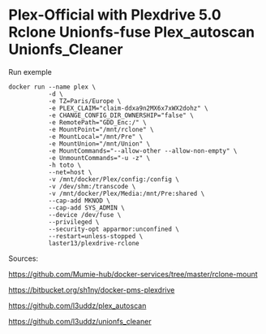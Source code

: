 # Plex-Official with Plexdrive 5.0 Rclone Unionfs-fuse Plex_autoscan Unionfs_Cleaner

Run exemple
```
docker run --name plex \
           -d \
           -e TZ=Paris/Europe \
           -e PLEX_CLAIM="claim-ddxa9n2MX6x7xWX2dohz" \
           -e CHANGE_CONFIG_DIR_OWNERSHIP="false" \
           -e RemotePath="GDD_Enc:/" \
           -e MountPoint="/mnt/rclone" \
           -e MountLocal="/mnt/Pre" \
           -e MountUnion="/mnt/Union" \
           -e MountCommands="--allow-other --allow-non-empty" \
           -e UnmountCommands="-u -z" \
           -h toto \
           --net=host \
           -v /mnt/docker/Plex/config:/config \
           -v /dev/shm:/transcode \
           -v /mnt/docker/Plex/Media:/mnt/Pre:shared \
           --cap-add MKNOD \
           --cap-add SYS_ADMIN \
           --device /dev/fuse \
           --privileged \
           --security-opt apparmor:unconfined \
           --restart=unless-stopped \
           laster13/plexdrive-rclone
```           
Sources: 

https://github.com/Mumie-hub/docker-services/tree/master/rclone-mount

https://bitbucket.org/sh1ny/docker-pms-plexdrive

https://github.com/l3uddz/plex_autoscan

https://github.com/l3uddz/unionfs_cleaner
